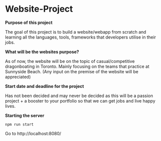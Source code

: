# Website-Project

**Purpose of this project**

The goal of this project is to build a website/webapp from scratch and learning all the languages, tools, frameworks that developers utilise in their jobs.

**What will be the websites purpose?**

As of now, the website will be on the topic of casual/competitive dragonboating in Toronto. Mainly focusing on the teams that practice at Sunnyside Beach. (Any input
on the premise of the website will be appreciated)

**Start date and deadline for the project**

Has not been decided and may never be decided as this will be a passion project + a booster to your portfolio so that we can get jobs and live happy lives.

**Starting the server**

``npm run start``

Go to http://localhost:8080/
